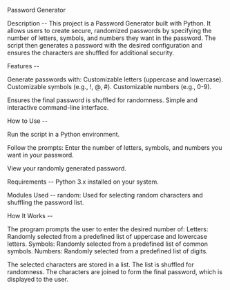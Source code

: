 Password Generator

Description --
This project is a Password Generator built with Python. It allows users to create secure, randomized passwords by specifying the number of letters, symbols, and numbers they want in the password. The script then generates a password with the desired configuration and ensures the characters are shuffled for additional security.

Features --

Generate passwords with:
Customizable letters (uppercase and lowercase).
Customizable symbols (e.g., !, @, #).
Customizable numbers (e.g., 0-9).

Ensures the final password is shuffled for randomness.
Simple and interactive command-line interface.

How to Use --

Run the script in a Python environment.

Follow the prompts:
Enter the number of letters, symbols, and numbers you want in your password.

View your randomly generated password.

Requirements --
Python 3.x installed on your system.

Modules Used --
random: Used for selecting random characters and shuffling the password list.

How It Works --

The program prompts the user to enter the desired number of:
Letters: Randomly selected from a predefined list of uppercase and lowercase letters.
Symbols: Randomly selected from a predefined list of common symbols.
Numbers: Randomly selected from a predefined list of digits.

The selected characters are stored in a list.
The list is shuffled for randomness.
The characters are joined to form the final password, which is displayed to the user.

